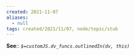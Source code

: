 ```yaml
---
created: 2021-11-07 
aliases:
  - null
tags: created/2021/11/07, node/topic/stub
---
```


**See**::
*`$=customJS.dv_funcs.outlinedIn(dv, this)`*